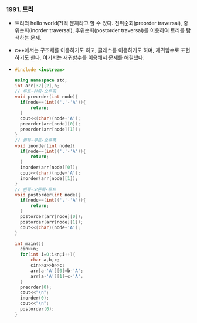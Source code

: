 ### 1991. 트리

- 트리의 hello world(?)격 문제라고 할 수 있다. 전위순회(preorder traversal), 중위순회(inorder traversal), 후위순회(postorder traversal)를 이용하여 트리를 탐색하는 문제.

- c++에서는 구조체를 이용하기도 하고, 클래스를 이용하기도 하며, 재귀함수로 표현하기도 한다. 여기서는 재귀함수를 이용해서 문제를 해결했다.

- ```c++
  #include <iostream>
  
  using namespace std;
  int arr[32][2],n;
  // 루트-왼쪽-오른쪽 
  void preorder(int node){
  	if(node==(int)('.'-'A')){
  		return; 
  	}
  	cout<<(char)(node+'A');
  	preorder(arr[node][0]);
  	preorder(arr[node][1]);
  }
  // 왼쪽-루트-오른쪽 
  void inorder(int node){
  	if(node==(int)('.'-'A')){
  		return; 
  	}
  	inorder(arr[node][0]);
  	cout<<(char)(node+'A');
  	inorder(arr[node][1]);
  }
  // 왼쪽-오른쪽-루트 
  void postorder(int node){
  	if(node==(int)('.'-'A')){
  		return; 
  	}
  	postorder(arr[node][0]);
  	postorder(arr[node][1]);
  	cout<<(char)(node+'A');
  }
  
  int main(){
  	cin>>n;
  	for(int i=0;i<n;i++){
  		char a,b,c;
  		cin>>a>>b>>c;
  		arr[a-'A'][0]=b-'A';
  		arr[a-'A'][1]=c-'A';
  	}
  	preorder(0);
  	cout<<"\n";
  	inorder(0);
  	cout<<"\n";
  	postorder(0);
  }
  ```

  